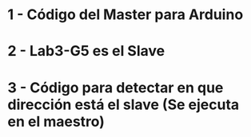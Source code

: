 # 1 - Código del Master para Arduino 
# 2 - Lab3-G5 es el Slave
# 3 - Código para detectar en que dirección está el slave (Se ejecuta en el maestro)
